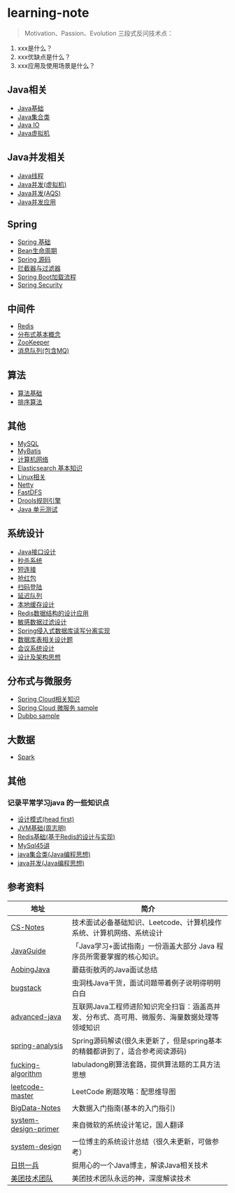 # learning-note
> Motivation、Passion、Evolution
三段式反问技术点：
1. xxx是什么？
2. xxx优缺点是什么？
3. xxx应用及使用场景是什么？
## Java相关
- [Java基础](https://github.com/rbmonster/learning-note/blob/master/src/main/java/com/toc/JAVA_BASE.md)
- [Java集合类](https://github.com/rbmonster/learning-note/blob/master/src/main/java/com/toc/COLLECTION.md)
- [Java IO](https://github.com/rbmonster/learning-note/tree/master/src/main/java/com/toc/JAVA_IO.md)
- [Java虚拟机](https://github.com/rbmonster/learning-note/blob/master/src/main/java/com/toc/JVM.md)

## Java并发相关
- [Java线程](https://github.com/rbmonster/learning-note/blob/master/src/main/java/com/toc/THREAD.md)
- [Java并发(虚拟机)](https://github.com/rbmonster/learning-note/blob/master/src/main/java/com/toc/CONCURRENT.md)
- [Java并发(AQS)](https://github.com/rbmonster/learning-note/blob/master/src/main/java/com/toc/CONCURRENTTOOL.md)
- [Java并发应用](https://github.com/rbmonster/learning-note/blob/master/src/main/java/com/toc/CONCURRENT_APPLICATION.md)

## Spring
- [Spring 基础](https://github.com/rbmonster/learning-note/blob/master/src/main/java/com/toc/SPRING.md)
- [Bean生命周期](https://github.com/rbmonster/learning-note/blob/master/src/main/java/com/toc/LIFECYCLE.md)
- [Spring 源码](https://github.com/rbmonster/learning-note/blob/master/src/main/java/com/toc/SOURCECODE.md)
- [拦截器与过滤器](https://github.com/rbmonster/learning-note/blob/master/src/main/java/com/toc/FILTERANDINTERCEPTOR.md)
- [Spring Boot加载流程](https://github.com/rbmonster/learning-note/blob/master/src/main/java/com/toc/SPRINGBOOT.md)
- [Spring Security](https://github.com/rbmonster/learning-note/blob/master/src/main/java/com/toc/SPRING-SECURITY.md)

## 中间件
- [Redis](https://github.com/rbmonster/learning-note/blob/master/src/main/java/com/toc/REDIS.md)
- [分布式基本概念](https://github.com/rbmonster/learning-note/blob/master/src/main/java/com/toc/DISTRIBUTED-SYSTEM.md)
- [ZooKeeper](https://github.com/rbmonster/learning-note/blob/master/src/main/java/com/toc/ZOOKEEPER.md)
- [消息队列(包含MQ)](https://github.com/rbmonster/learning-note/blob/master/src/main/java/com/toc/MESSAGEQUEUE.md)

## 算法
- [算法基础](https://github.com/rbmonster/learning-note/tree/master/src/main/java/com/toc/ALGORITHM.md)
- [排序算法](https://github.com/rbmonster/learning-note/tree/master/src/main/java/com/toc/SORT_ALGORITHM.md)

## 其他
- [MySQL](https://github.com/rbmonster/learning-note/blob/master/src/main/java/com/toc/MYSQL.md) 
- [MyBatis](https://github.com/rbmonster/learning-note/blob/master/src/main/java/com/toc/MYBATIS.md)
- [计算机网络](https://github.com/rbmonster/learning-note/blob/master/src/main/java/com/toc/NETWORK.md)
- [Elasticsearch 基本知识](https://github.com/rbmonster/learning-note/blob/master/src/main/java/com/design/ES.md)
- [Linux相关](https://github.com/rbmonster/learning-note/blob/master/src/main/java/com/toc/LINUX.md)
- [Netty](https://github.com/rbmonster/learning-note/blob/master/src/main/java/com/toc/NETTY.md)
- [FastDFS](https://github.com/rbmonster/learning-note/blob/master/src/main/java/com/toc/FASTDFS.md)
- [Drools规则引擎](https://github.com/rbmonster/learning-note/blob/master/src/main/java/com/toc/RULE_ENGINE.md)
- [Java 单元测试](https://github.com/rbmonster/learning-note/blob/master/src/main/java/com/toc/UNIT_TEST.md)

## 系统设计
- [Java接口设计](https://github.com/rbmonster/learning-note/blob/master/src/main/java/com/toc/INTERFACE_DESIGN.md)
- [秒杀系统](https://github.com/rbmonster/learning-note/blob/master/src/main/java/com/toc/SECONDS_KILL_DESIGN.md)
- [短连接](https://github.com/rbmonster/learning-note/blob/master/src/main/java/com/toc/TINYURL.md)
- [抢红包](https://github.com/rbmonster/learning-note/blob/master/src/main/java/com/toc/SECONDKILL_REDPACKAGE.md)
- [扫码登陆](https://github.com/rbmonster/learning-note/blob/master/src/main/java/com/toc/SCAN_LOGIN.md)
- [延迟队列](https://github.com/rbmonster/learning-note/blob/master/src/main/java/com/toc/DELAYQUEUE_DESIGN.md)
- [本地缓存设计](https://github.com/rbmonster/learning-note/blob/master/src/main/java/com/toc/LOCALCACHE.md)
- [Redis数据结构的设计应用](https://github.com/rbmonster/learning-note/blob/master/src/main/java/com/toc/REDIS_APPLICATION.md)
- [敏感数据过滤设计](https://github.com/rbmonster/learning-note/blob/master/src/main/java/com/toc/SENSITIVE_FILTER.md)
- [Spring侵入式数据库读写分离实现](https://github.com/rbmonster/learning-note/blob/master/src/main/java/com/toc/READ_WRITE_DB.md)
- [数据库表相关设计题](https://github.com/rbmonster/learning-note/blob/master/src/main/java/com/toc/TABLE_DESIGN.md)
- [会议系统设计](https://github.com/rbmonster/learning-note/blob/master/src/main/java/com/toc/MEETING_DESIGN.md)
- [设计及架构思想](https://github.com/rbmonster/learning-note/blob/master/src/main/java/com/toc/SYSTEM-DESIGN.md)

## 分布式与微服务
- [Spring Cloud相关知识](https://github.com/rbmonster/learning-note/blob/master/src/main/java/com/toc/SPRING-CLOUD.md)
- [Spring Cloud 微服务 sample](https://github.com/rbmonster/sanwu-microservice)
- [Dubbo sample](https://github.com/rbmonster/sanwu-dubbo-demo)

## 大数据
- [Spark](https://github.com/rbmonster/learning-note/blob/master/src/main/java/com/toc/SPARK.md)

## 其他
### 记录平常学习java 的一些知识点
- [设计模式(head first)](https://github.com/rbmonster/learning-note/blob/master/src/main/java/com/toc/CODEDESIGN_BOOK.md)
- [JVM基础(周志明)](https://github.com/rbmonster/learning-note/tree/master/src/main/java/com/toc/JVM_BOOK.md)
- [Redis基础(基于Redis的设计与实现)](https://github.com/rbmonster/learning-note/tree/master/src/main/java/com/toc/REDIS_BOOK.md)
- [MySql45讲](https://github.com/rbmonster/learningA-note/tree/master/src/main/java/com/toc/MYSQL_BOOK.md)
- [java集合类(Java编程思想)](https://github.com/rbmonster/learning-note/tree/master/src/main/java/com/toc/COLLECTION_BOOK.md)
- [java并发(Java编程思想)](https://github.com/rbmonster/learning-note/tree/master/src/main/java/com/toc/CONCURRENT_BOOK.md)

## 参考资料
| 地址 | 简介 |
| --- | --- |
| [CS-Notes](https://github.com/CyC2018/CS-Notes) | 技术面试必备基础知识、Leetcode、计算机操作系统、计算机网络、系统设计 |
| [JavaGuide](https://github.com/Snailclimb/JavaGuide)| 「Java学习+面试指南」一份涵盖大部分 Java 程序员所需要掌握的核心知识。 |
| [AobingJava](https://github.com/AobingJava/JavaFamily) | 蘑菇街敖丙的Java面试总结 |
| [bugstack](https://bugstack.cn/) | 虫洞栈Java干货，面试问题带着例子说明得明明白白 |
| [advanced-java](https://github.com/doocs/advanced-java) | 互联网Java工程师进阶知识完全扫盲：涵盖高并发、分布式、高可用、微服务、海量数据处理等领域知识 |
| [spring-analysis](https://github.com/seaswalker/spring-analysis) | Spring源码解读(很久未更新了，但是spring基本的精髓都讲到了，适合参考阅读源码) |
| [fucking-algorithm](https://github.com/labuladong/fucking-algorithm) | labuladong刷算法套路，提供算法题的工具方法思想 |
| [leetcode-master](https://github.com/youngyangyang04/leetcode-master) | LeetCode 刷题攻略：配思维导图 |
| [BigData-Notes](https://github.com/heibaiying/BigData-Notes) | 大数据入门指南(基本的入门指引) |
| [system-design-primer](https://github.com/donnemartin/system-design-primer/blob/master/README-zh-Hans.md) | 来自微软的系统设计笔记，国人翻译 |
| [system-design](https://github.com/soulmachine/system-design/blob/master/cn/SUMMARY.md) | 一位博主的系统设计总结（很久未更新，可做参考） |
| [日拱一兵](https://dayarch.top/) | 挺用心的一个Java博主，解读Java相关技术 |
| [美团技术团队](https://tech.meituan.com/) | 美团技术团队永远的神，深度解读技术 |
